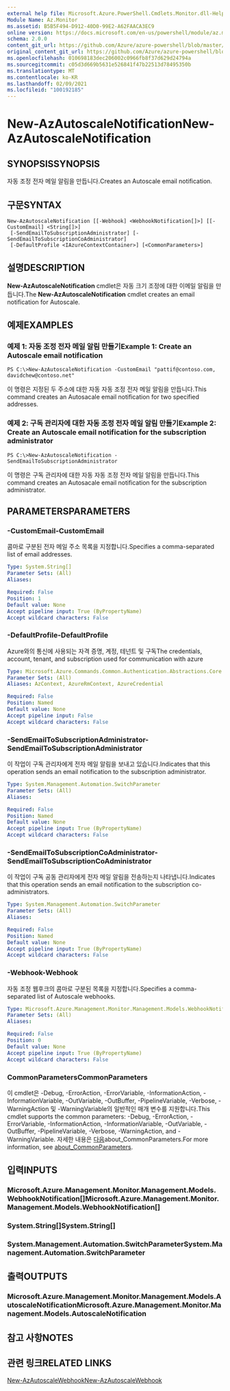 ```yaml
---
external help file: Microsoft.Azure.PowerShell.Cmdlets.Monitor.dll-Help.xml
Module Name: Az.Monitor
ms.assetid: B5B5F494-D912-40D0-99E2-A62FAACA3EC9
online version: https://docs.microsoft.com/en-us/powershell/module/az.monitor/new-azautoscalenotification
schema: 2.0.0
content_git_url: https://github.com/Azure/azure-powershell/blob/master/src/Monitor/Monitor/help/New-AzAutoscaleNotification.md
original_content_git_url: https://github.com/Azure/azure-powershell/blob/master/src/Monitor/Monitor/help/New-AzAutoscaleNotification.md
ms.openlocfilehash: 010698183dec206002c0966fb8f37d629d24794a
ms.sourcegitcommit: c05d3d669b5631e526841f47b22513d78495350b
ms.translationtype: MT
ms.contentlocale: ko-KR
ms.lasthandoff: 02/09/2021
ms.locfileid: "100192185"
---
```

# <span data-ttu-id="65bef-101">New-AzAutoscaleNotification</span><span class="sxs-lookup"><span data-stu-id="65bef-101">New-AzAutoscaleNotification</span></span>

## <span data-ttu-id="65bef-102">SYNOPSIS</span><span class="sxs-lookup"><span data-stu-id="65bef-102">SYNOPSIS</span></span>
<span data-ttu-id="65bef-103">자동 조정 전자 메일 알림을 만듭니다.</span><span class="sxs-lookup"><span data-stu-id="65bef-103">Creates an Autoscale email notification.</span></span>

## <span data-ttu-id="65bef-104">구문</span><span class="sxs-lookup"><span data-stu-id="65bef-104">SYNTAX</span></span>

```
New-AzAutoscaleNotification [[-Webhook] <WebhookNotification[]>] [[-CustomEmail] <String[]>]
 [-SendEmailToSubscriptionAdministrator] [-SendEmailToSubscriptionCoAdministrator]
 [-DefaultProfile <IAzureContextContainer>] [<CommonParameters>]
```

## <span data-ttu-id="65bef-105">설명</span><span class="sxs-lookup"><span data-stu-id="65bef-105">DESCRIPTION</span></span>
<span data-ttu-id="65bef-106">**New-AzAutoscaleNotification** cmdlet은 자동 크기 조정에 대한 이메일 알림을 만듭니다.</span><span class="sxs-lookup"><span data-stu-id="65bef-106">The **New-AzAutoscaleNotification** cmdlet creates an email notification for Autoscale.</span></span>

## <span data-ttu-id="65bef-107">예제</span><span class="sxs-lookup"><span data-stu-id="65bef-107">EXAMPLES</span></span>

### <span data-ttu-id="65bef-108">예제 1: 자동 조정 전자 메일 알림 만들기</span><span class="sxs-lookup"><span data-stu-id="65bef-108">Example 1: Create an Autoscale email notification</span></span>
```
PS C:\>New-AzAutoscaleNotification -CustomEmail "pattif@contoso.com, davidchew@contoso.net"
```

<span data-ttu-id="65bef-109">이 명령은 지정된 두 주소에 대한 자동 자동 조정 전자 메일 알림을 만듭니다.</span><span class="sxs-lookup"><span data-stu-id="65bef-109">This command creates an Autosacale email notification for two specified addresses.</span></span>

### <span data-ttu-id="65bef-110">예제 2: 구독 관리자에 대한 자동 조정 전자 메일 알림 만들기</span><span class="sxs-lookup"><span data-stu-id="65bef-110">Example 2: Create an Autoscale email notification for the subscription administrator</span></span>
```
PS C:\>New-AzAutoscaleNotification -SendEmailToSubscriptionAdministrator
```

<span data-ttu-id="65bef-111">이 명령은 구독 관리자에 대한 자동 자동 조정 전자 메일 알림을 만듭니다.</span><span class="sxs-lookup"><span data-stu-id="65bef-111">This command creates an Autosacale email notification for the subscription administrator.</span></span>

## <span data-ttu-id="65bef-112">PARAMETERS</span><span class="sxs-lookup"><span data-stu-id="65bef-112">PARAMETERS</span></span>

### <span data-ttu-id="65bef-113">-CustomEmail</span><span class="sxs-lookup"><span data-stu-id="65bef-113">-CustomEmail</span></span>
<span data-ttu-id="65bef-114">콤마로 구분된 전자 메일 주소 목록을 지정합니다.</span><span class="sxs-lookup"><span data-stu-id="65bef-114">Specifies a comma-separated list of email addresses.</span></span>

```yaml
Type: System.String[]
Parameter Sets: (All)
Aliases:

Required: False
Position: 1
Default value: None
Accept pipeline input: True (ByPropertyName)
Accept wildcard characters: False
```

### <span data-ttu-id="65bef-115">-DefaultProfile</span><span class="sxs-lookup"><span data-stu-id="65bef-115">-DefaultProfile</span></span>
<span data-ttu-id="65bef-116">Azure와의 통신에 사용되는 자격 증명, 계정, 테넌트 및 구독</span><span class="sxs-lookup"><span data-stu-id="65bef-116">The credentials, account, tenant, and subscription used for communication with azure</span></span>

```yaml
Type: Microsoft.Azure.Commands.Common.Authentication.Abstractions.Core.IAzureContextContainer
Parameter Sets: (All)
Aliases: AzContext, AzureRmContext, AzureCredential

Required: False
Position: Named
Default value: None
Accept pipeline input: False
Accept wildcard characters: False
```

### <span data-ttu-id="65bef-117">-SendEmailToSubscriptionAdministrator</span><span class="sxs-lookup"><span data-stu-id="65bef-117">-SendEmailToSubscriptionAdministrator</span></span>
<span data-ttu-id="65bef-118">이 작업이 구독 관리자에게 전자 메일 알림을 보내고 있습니다.</span><span class="sxs-lookup"><span data-stu-id="65bef-118">Indicates that this operation sends an email notification to the subscription administrator.</span></span>

```yaml
Type: System.Management.Automation.SwitchParameter
Parameter Sets: (All)
Aliases:

Required: False
Position: Named
Default value: None
Accept pipeline input: True (ByPropertyName)
Accept wildcard characters: False
```

### <span data-ttu-id="65bef-119">-SendEmailToSubscriptionCoAdministrator</span><span class="sxs-lookup"><span data-stu-id="65bef-119">-SendEmailToSubscriptionCoAdministrator</span></span>
<span data-ttu-id="65bef-120">이 작업이 구독 공동 관리자에게 전자 메일 알림을 전송하는지 나타냅니다.</span><span class="sxs-lookup"><span data-stu-id="65bef-120">Indicates that this operation sends an email notification to the subscription co-administrators.</span></span>

```yaml
Type: System.Management.Automation.SwitchParameter
Parameter Sets: (All)
Aliases:

Required: False
Position: Named
Default value: None
Accept pipeline input: True (ByPropertyName)
Accept wildcard characters: False
```

### <span data-ttu-id="65bef-121">-Webhook</span><span class="sxs-lookup"><span data-stu-id="65bef-121">-Webhook</span></span>
<span data-ttu-id="65bef-122">자동 조정 웹후크의 콤마로 구분된 목록을 지정합니다.</span><span class="sxs-lookup"><span data-stu-id="65bef-122">Specifies a comma-separated list of Autoscale webhooks.</span></span>

```yaml
Type: Microsoft.Azure.Management.Monitor.Management.Models.WebhookNotification[]
Parameter Sets: (All)
Aliases:

Required: False
Position: 0
Default value: None
Accept pipeline input: True (ByPropertyName)
Accept wildcard characters: False
```

### <span data-ttu-id="65bef-123">CommonParameters</span><span class="sxs-lookup"><span data-stu-id="65bef-123">CommonParameters</span></span>
<span data-ttu-id="65bef-124">이 cmdlet은 -Debug, -ErrorAction, -ErrorVariable, -InformationAction, -InformationVariable, -OutVariable, -OutBuffer, -PipelineVariable, -Verbose, -WarningAction 및 -WarningVariable의 일반적인 매개 변수를 지원합니다.</span><span class="sxs-lookup"><span data-stu-id="65bef-124">This cmdlet supports the common parameters: -Debug, -ErrorAction, -ErrorVariable, -InformationAction, -InformationVariable, -OutVariable, -OutBuffer, -PipelineVariable, -Verbose, -WarningAction, and -WarningVariable.</span></span> <span data-ttu-id="65bef-125">자세한 내용은 [다음](http://go.microsoft.com/fwlink/?LinkID=113216)about_CommonParameters.</span><span class="sxs-lookup"><span data-stu-id="65bef-125">For more information, see [about_CommonParameters](http://go.microsoft.com/fwlink/?LinkID=113216).</span></span>

## <span data-ttu-id="65bef-126">입력</span><span class="sxs-lookup"><span data-stu-id="65bef-126">INPUTS</span></span>

### <span data-ttu-id="65bef-127">Microsoft.Azure.Management.Monitor.Management.Models.WebhookNotification[]</span><span class="sxs-lookup"><span data-stu-id="65bef-127">Microsoft.Azure.Management.Monitor.Management.Models.WebhookNotification[]</span></span>

### <span data-ttu-id="65bef-128">System.String[]</span><span class="sxs-lookup"><span data-stu-id="65bef-128">System.String[]</span></span>

### <span data-ttu-id="65bef-129">System.Management.Automation.SwitchParameter</span><span class="sxs-lookup"><span data-stu-id="65bef-129">System.Management.Automation.SwitchParameter</span></span>

## <span data-ttu-id="65bef-130">출력</span><span class="sxs-lookup"><span data-stu-id="65bef-130">OUTPUTS</span></span>

### <span data-ttu-id="65bef-131">Microsoft.Azure.Management.Monitor.Management.Models.AutoscaleNotification</span><span class="sxs-lookup"><span data-stu-id="65bef-131">Microsoft.Azure.Management.Monitor.Management.Models.AutoscaleNotification</span></span>

## <span data-ttu-id="65bef-132">참고 사항</span><span class="sxs-lookup"><span data-stu-id="65bef-132">NOTES</span></span>

## <span data-ttu-id="65bef-133">관련 링크</span><span class="sxs-lookup"><span data-stu-id="65bef-133">RELATED LINKS</span></span>

[<span data-ttu-id="65bef-134">New-AzAutoscaleWebhook</span><span class="sxs-lookup"><span data-stu-id="65bef-134">New-AzAutoscaleWebhook</span></span>](./New-AzAutoscaleWebhook.md)


